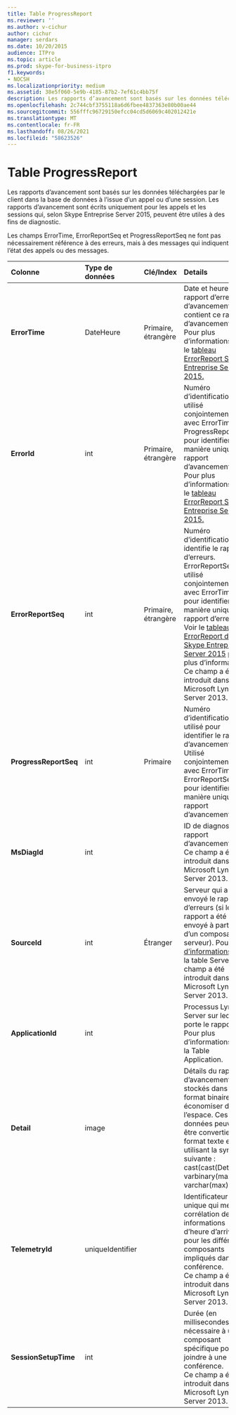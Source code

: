 ```yaml
---
title: Table ProgressReport
ms.reviewer: ''
ms.author: v-cichur
author: cichur
manager: serdars
ms.date: 10/20/2015
audience: ITPro
ms.topic: article
ms.prod: skype-for-business-itpro
f1.keywords:
- NOCSH
ms.localizationpriority: medium
ms.assetid: 38e5f060-5e9b-4185-87b2-7ef61c4bb75f
description: Les rapports d’avancement sont basés sur les données téléchargées par le client dans la base de données à l’issue d’un appel ou d’une session. Les rapports d’avancement sont écrits uniquement pour les appels et les sessions qui, selon Skype Entreprise Server 2015, peuvent être utiles à des fins de diagnostic.
ms.openlocfilehash: 2c744cbf3755118a6d6fbee4837363e80b00ae44
ms.sourcegitcommit: 556fffc96729150efcc04cd5d6069c402012421e
ms.translationtype: MT
ms.contentlocale: fr-FR
ms.lasthandoff: 08/26/2021
ms.locfileid: "58623526"
---
```

# <a name="progressreport-table"></a>Table ProgressReport
 
Les rapports d’avancement sont basés sur les données téléchargées par le client dans la base de données à l’issue d’un appel ou d’une session. Les rapports d’avancement sont écrits uniquement pour les appels et les sessions qui, selon Skype Entreprise Server 2015, peuvent être utiles à des fins de diagnostic.
  
Les champs ErrorTime, ErrorReportSeq et ProgressReportSeq ne font pas nécessairement référence à des erreurs, mais à des messages qui indiquent l’état des appels ou des messages.
  
|**Colonne**|**Type de données**|**Clé/Index**|**Details**|
|:-----|:-----|:-----|:-----|
|**ErrorTime** <br/> |DateHeure  <br/> |Primaire, étrangère  <br/> |Date et heure du rapport d’erreurs d’avancement qui contient ce rapport d’avancement. Pour plus d’informations, voir le [tableau ErrorReport Skype Entreprise Server 2015.](errorreport.md) <br/> |
|**ErrorId** <br/> |int  <br/> |Primaire, étrangère  <br/> |Numéro d’identification utilisé conjointement avec ErrorTime et ProgressReportSeq pour identifier de manière unique un rapport d’avancement. Pour plus d’informations, voir le [tableau ErrorReport Skype Entreprise Server 2015.](errorreport.md) <br/> |
|**ErrorReportSeq** <br/> |int  <br/> |Primaire, étrangère  <br/> |Numéro d’identification qui identifie le rapport d’erreurs. ErrorReportSeq est utilisé conjointement avec ErrorTime pour identifier de manière unique un rapport d’erreurs. Voir le [tableau ErrorReport dans Skype Entreprise Server 2015](errorreport.md) pour plus d’informations <br/> Ce champ a été introduit dans Microsoft Lync Server 2013.  <br/> |
|**ProgressReportSeq** <br/> |int  <br/> |Primaire  <br/> |Numéro d’identification utilisé pour identifier le rapport d’avancement. Utilisé conjointement avec ErrorTime et ErrorReportSeq pour identifier de manière unique un rapport d’avancement.  <br/> |
|**MsDiagId** <br/> |int  <br/> ||ID de diagnostic du rapport d’avancement.  <br/> Ce champ a été introduit dans Microsoft Lync Server 2013.  <br/> |
|**SourceId** <br/> |int  <br/> |Étranger  <br/> |Serveur qui a envoyé le rapport d’erreurs (si le rapport a été envoyé à partir d’un composant serveur). Pour plus [d’informations, voir](servers.md) la table Servers. Ce champ a été introduit dans Microsoft Lync Server 2013. <br/> |
|**ApplicationId** <br/> |int  <br/> ||Processus Lync Server sur lequel porte le rapport. Pour plus d’informations, voir la Table Application.  <br/> |
|**Detail** <br/> |image  <br/> ||Détails du rapport d’avancement, stockés dans un format binaire pour économiser de l’espace. Ces données peuvent être converties au format texte en utilisant la syntaxe suivante :  <br/> cast(cast(Detail as varbinary(max)) as varchar(max))  <br/> |
|**TelemetryId** <br/> |uniqueIdentifier  <br/> ||Identificateur unique qui met en corrélation des informations d’heure d’arrivée pour les différents composants impliqués dans la conférence.  <br/> Ce champ a été introduit dans Microsoft Lync Server 2013.  <br/> |
|**SessionSetupTime** <br/> |int  <br/> ||Durée (en millisecondes) nécessaire à un composant spécifique pour se joindre à une conférence.  <br/> Ce champ a été introduit dans Microsoft Lync Server 2013.  <br/> |
   

